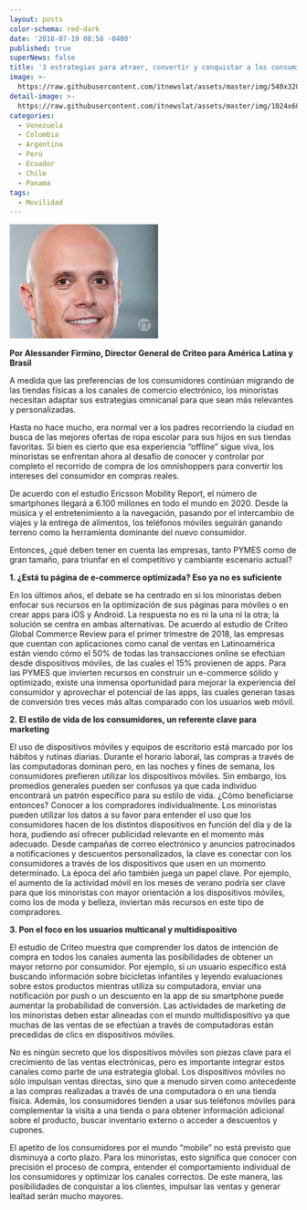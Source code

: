 ```yaml
---
layout: posts
color-schema: red-dark
date: '2018-07-19 08:58 -0400'
published: true
superNews: false
title: '3 estrategias para atraer, convertir y conquistar a los consumidores móviles'
image: >-
  https://raw.githubusercontent.com/itnewslat/assets/master/img/540x320/Uso-Celular-p.jpg
detail-image: >-
  https://raw.githubusercontent.com/itnewslat/assets/master/img/1024x680/Uso-Celular-g.jpg
categories:
  - Venezuela
  - Colombia
  - Argentina
  - Perú
  - Ecuador
  - Chile
  - Panama
tags:
  - Movilidad
---
```

![](https://raw.githubusercontent.com/itnewslat/assets/master/img/300x300/Alessander-Firmino.jpg)

**Por Alessander Firmino, Director General de Criteo para América Latina y Brasil**
 
A medida que las preferencias de los consumidores continúan migrando de las tiendas físicas a los canales de comercio electrónico, los minoristas necesitan adaptar sus estrategias omnicanal para que sean más relevantes y personalizadas.

Hasta no hace mucho, era normal ver a los padres recorriendo la ciudad en busca de las mejores ofertas de ropa escolar para sus hijos en sus tiendas favoritas. Si bien es cierto que esa experiencia “offline” sigue viva, los minoristas se enfrentan ahora al desafío de conocer y controlar por completo el recorrido de compra de los omnishoppers para convertir los intereses del consumidor en compras reales.

De acuerdo con el estudio Ericsson Mobility Report, el número de smartphones llegará a 6.100 millones en todo el mundo en 2020. Desde la música y el entretenimiento a la navegación, pasando por el intercambio de viajes y la entrega de alimentos, los teléfonos móviles seguirán ganando terreno como la herramienta dominante del nuevo consumidor. 

Entonces, ¿qué deben tener en cuenta las empresas, tanto PYMES como de gran tamaño, para triunfar en el competitivo y cambiante escenario actual?

**1.	¿Está tu página de e-commerce optimizada? Eso ya no es suficiente**

En los últimos años, el debate se ha centrado en si los minoristas deben enfocar sus recursos en la optimización de sus páginas para móviles o en crear apps para iOS y Android. La respuesta no es ni la una ni la otra; la solución se centra en ambas alternativas. De acuerdo al estudio de Criteo Global Commerce Review para el primer trimestre de 2018, las empresas que cuentan con aplicaciones como canal de ventas en Latinoamérica están viendo cómo el 50% de todas las transacciones online se efectúan desde dispositivos móviles, de las cuales el 15% provienen de apps. Para las PYMES que invierten recursos en construir un e-commerce sólido y optimizado, existe una inmensa oportunidad para mejorar la experiencia del consumidor y aprovechar el potencial de las apps, las cuales generan tasas de conversión tres veces más altas comparado con los usuarios web móvil.

**2.	El estilo de vida de los consumidores, un referente clave para marketing**

El uso de dispositivos móviles y equipos de escritorio está marcado por los hábitos y rutinas diarias. Durante el horario laboral, las compras a través de las computadoras dominan pero, en las noches y fines de semana, los consumidores prefieren utilizar los dispositivos móviles. Sin embargo, los promedios generales pueden ser confusos ya que cada individuo encontrará un patrón específico para su estilo de vida. ¿Cómo beneficiarse entonces? Conocer a los compradores individualmente. Los minoristas pueden utilizar los datos a su favor para entender el uso que los consumidores hacen de los distintos dispositivos en función del día y de la hora, pudiendo así ofrecer publicidad relevante en el momento más adecuado. Desde campañas de correo electrónico y anuncios patrocinados a notificaciones y descuentos personalizados, la clave es conectar con los consumidores a través de los dispositivos que usen en un momento determinado. La época del año también juega un papel clave. Por ejemplo, el aumento de la actividad móvil en los meses de verano podría ser clave para que los minoristas con mayor orientación a los dispositivos móviles, como los de moda y belleza, inviertan más recursos en este tipo de compradores. 

**3.  Pon el foco en los usuarios multicanal y multidispositivo**

El estudio de Criteo muestra que comprender los datos de intención de compra en todos los canales aumenta las posibilidades de obtener un mayor retorno por consumidor. Por ejemplo, si un usuario específico está buscando información sobre bicicletas infantiles y leyendo evaluaciones sobre estos productos mientras utiliza su computadora, enviar una notificación por push o un descuento en la app de su smartphone puede aumentar la probabilidad de conversión. Las actividades de marketing de los minoristas deben estar alineadas con el mundo multidispositivo ya que muchas de las ventas de se efectúan a través de computadoras están precedidas de clics en dispositivos móviles.

No es ningún secreto que los dispositivos móviles son piezas clave para el crecimiento de las ventas electrónicas, pero es importante integrar estos canales como parte de una estrategia global. Los dispositivos móviles no sólo impulsan ventas directas, sino que a menudo sirven como antecedente a las compras realizadas a través de una computadora o en una tienda física. Además, los consumidores tienden a usar sus teléfonos móviles para complementar la visita a una tienda o para obtener información adicional sobre el producto, buscar inventario externo o acceder a descuentos y cupones. 

El apetito de los consumidores por el mundo “mobile” no está previsto que disminuya a corto plazo. Para los minoristas, esto significa que conocer con precisión el proceso de compra, entender el comportamiento individual de los consumidores y optimizar los canales correctos. De este manera, las posibilidades de conquistar a los clientes, impulsar las ventas y generar lealtad serán mucho mayores. 
